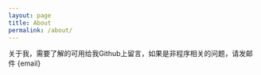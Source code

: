 ```yaml
---
layout: page
title: About
permalink: /about/
---
```


关于我，需要了解的可用给我Github上留言，如果是非程序相关的问题，请发邮件 {email}
